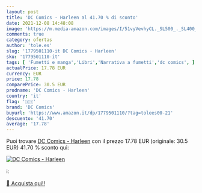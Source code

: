 ```yaml
---
layout: post
title: 'DC Comics - Harleen al 41.70 % di sconto'
date: 2021-12-08 14:48:08
image: 'https://m.media-amazon.com/images/I/51vyVevhyCL._SL500_._SL400_.jpg'
comments: true
category: ofertas
author: 'tole.es'
slug: '1779501110-it DC Comics - Harleen'
sku: '1779501110-it'
tags: [ 'Fumetti e manga','Libri','Narrativa a fumetti','dc comics', ]
actualPrice: 17.78 EUR
currency: EUR
price: 17.78
comparePrice: 30.5 EUR
prodname: 'DC Comics - Harleen'
country: 'it'
flag: '🇮🇹'
brand: 'DC Comics'
buyurl: 'https://www.amazon.it/dp/1779501110/?tag=tolees00-21'
descuento: '41.70'
average: '17.78'
---
```


Puoi trovare [DC Comics - Harleen](https://www.amazon.it/dp/1779501110/?tag=tolees00-21) con il prezzo 17.78 EUR (originale: 30.5 EUR) 41.70 % sconto qui:

[![DC Comics - Harleen](https://m.media-amazon.com/images/I/51vyVevhyCL._SL500_._SL400_.jpg)](https://www.amazon.it/dp/1779501110/?tag=tolees00-21)

ℹ️:


[🛒 Acquista qui!!](https://www.amazon.it/dp/1779501110/?tag=tolees00-21)
